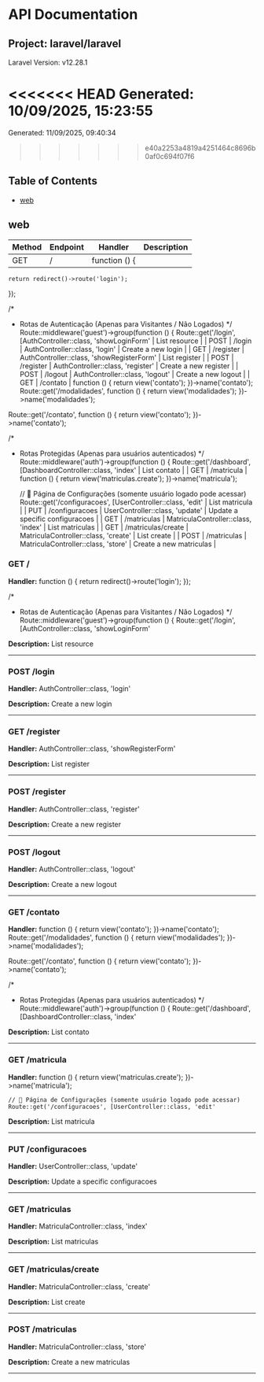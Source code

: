 # API Documentation

## Project: laravel/laravel

Laravel Version: v12.28.1

<<<<<<< HEAD
Generated: 10/09/2025, 15:23:55
=======
Generated: 11/09/2025, 09:40:34
>>>>>>> e40a2253a4819a4251464c8696b0af0c694f07f6

## Table of Contents

- [web](#web)

## web

| Method | Endpoint | Handler | Description |
|--------|----------|---------|-------------|
| GET | / | function () {
    return redirect()->route('login');
});

/*
 * Rotas de Autenticação (Apenas para Visitantes / Não Logados)
 */
Route::middleware('guest')->group(function () {
    Route::get('/login', [AuthController::class, 'showLoginForm' | List resource |
| POST | /login | AuthController::class, 'login' | Create a new login |
| GET | /register | AuthController::class, 'showRegisterForm' | List register |
| POST | /register | AuthController::class, 'register' | Create a new register |
| POST | /logout | AuthController::class, 'logout' | Create a new logout |
| GET | /contato | function () {
    return view('contato');
})->name('contato');
Route::get('/modalidades', function () {
    return view('modalidades');
})->name('modalidades');

Route::get('/contato', function () {
    return view('contato');
})->name('contato');

/*
 * Rotas Protegidas (Apenas para usuários autenticados)
 */
Route::middleware('auth')->group(function () {
    Route::get('/dashboard', [DashboardController::class, 'index' | List contato |
| GET | /matricula | function () {
        return view('matriculas.create');
    })->name('matricula');

    // 🔹 Página de Configurações (somente usuário logado pode acessar)
    Route::get('/configuracoes', [UserController::class, 'edit' | List matricula |
| PUT | /configuracoes | UserController::class, 'update' | Update a specific configuracoes |
| GET | /matriculas | MatriculaController::class, 'index' | List matriculas |
| GET | /matriculas/create | MatriculaController::class, 'create' | List create |
| POST | /matriculas | MatriculaController::class, 'store' | Create a new matriculas |

### GET /

**Handler:** function () {
    return redirect()->route('login');
});

/*
 * Rotas de Autenticação (Apenas para Visitantes / Não Logados)
 */
Route::middleware('guest')->group(function () {
    Route::get('/login', [AuthController::class, 'showLoginForm'

**Description:** List resource

---

### POST /login

**Handler:** AuthController::class, 'login'

**Description:** Create a new login

---

### GET /register

**Handler:** AuthController::class, 'showRegisterForm'

**Description:** List register

---

### POST /register

**Handler:** AuthController::class, 'register'

**Description:** Create a new register

---

### POST /logout

**Handler:** AuthController::class, 'logout'

**Description:** Create a new logout

---

### GET /contato

**Handler:** function () {
    return view('contato');
})->name('contato');
Route::get('/modalidades', function () {
    return view('modalidades');
})->name('modalidades');

Route::get('/contato', function () {
    return view('contato');
})->name('contato');

/*
 * Rotas Protegidas (Apenas para usuários autenticados)
 */
Route::middleware('auth')->group(function () {
    Route::get('/dashboard', [DashboardController::class, 'index'

**Description:** List contato

---

### GET /matricula

**Handler:** function () {
        return view('matriculas.create');
    })->name('matricula');

    // 🔹 Página de Configurações (somente usuário logado pode acessar)
    Route::get('/configuracoes', [UserController::class, 'edit'

**Description:** List matricula

---

### PUT /configuracoes

**Handler:** UserController::class, 'update'

**Description:** Update a specific configuracoes

---

### GET /matriculas

**Handler:** MatriculaController::class, 'index'

**Description:** List matriculas

---

### GET /matriculas/create

**Handler:** MatriculaController::class, 'create'

**Description:** List create

---

### POST /matriculas

**Handler:** MatriculaController::class, 'store'

**Description:** Create a new matriculas

---

